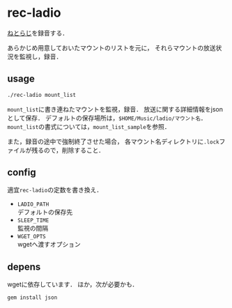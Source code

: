 # rec-ladio

[ねとらじ](http://ladio.net/)を録音する．

あらかじめ用意しておいたマウントのリストを元に，
それらマウントの放送状況を監視し，録音．


## usage

```bash
./rec-ladio mount_list
```

`mount_list`に書き連ねたマウントを監視，録音．
放送に関する詳細情報をjsonとして保存．
デフォルトの保存場所は，`$HOME/Music/ladio/マウント名`．
`mount_list`の書式については，`mount_list_sample`を参照．

また，録音の途中で強制終了させた場合，
各マウント名ディレクトリに`.lock`ファイルが残るので，削除すること．


## config

適宜`rec-ladio`の定数を書き換え．

* `LADIO_PATH`  
    デフォルトの保存先
* `SLEEP_TIME`  
    監視の間隔
* `WGET_OPTS`  
    wgetへ渡すオプション


## depens

wgetに依存しています．
ほか，次が必要かも．

```bash
gem install json
```

